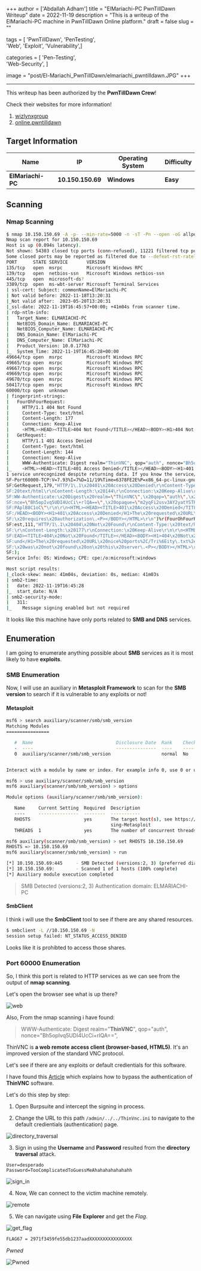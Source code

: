 +++ 
author = ['Abdallah Adham']
title = "ElMariachi-PC PwnTillDawn Writeup"
date = 2022-11-19
description = "This is a writeup of the ElMariachi-PC machine in PwnTillDawn Online platform."
draft = false
slug = ""

tags = [
	'PwnTillDawn',
    'PenTesting',  
    'Web', 
    'Exploit', 
    'Vulnerability',]

categories = [
    'Pen-Testing',  
    'Web-Security',
    ]

image = "post/El-Mariachi_PwnTillDawn/elmariachi_pwntilldawn.JPG"
+++

---

This writeup has been authorized by the **PwnTillDawn Crew**! 

Check their websites for more information!
1. [wizlynxgroup](https://www.wizlynxgroup.com/)
2. [online.pwntilldawn](https://online.pwntilldawn.com/)

## Target Information

| Name | IP | Operating System | Difficulty| 
|----------- | ----------- | ----------- |  -----------|
|**ElMariachi-PC**| **10.150.150.69** | **Windows** | **Easy** |

## Scanning

### Nmap Scanning

```bash
$ nmap 10.150.150.69 -A -p- --min-rate=5000 -n -sT -Pn --open -oG allports
Nmap scan report for 10.150.150.69
Host is up (0.094s latency).
Not shown: 54303 closed tcp ports (conn-refused), 11221 filtered tcp ports (no-response)
Some closed ports may be reported as filtered due to --defeat-rst-ratelimit
PORT      STATE SERVICE       VERSION
135/tcp   open  msrpc         Microsoft Windows RPC
139/tcp   open  netbios-ssn   Microsoft Windows netbios-ssn
445/tcp   open  microsoft-ds?
3389/tcp  open  ms-wbt-server Microsoft Terminal Services
| ssl-cert: Subject: commonName=ElMariachi-PC
| Not valid before: 2022-11-18T13:20:31
|_Not valid after:  2023-05-20T13:20:31
|_ssl-date: 2022-11-19T16:45:57+00:00; +41m04s from scanner time.
| rdp-ntlm-info: 
|   Target_Name: ELMARIACHI-PC
|   NetBIOS_Domain_Name: ELMARIACHI-PC
|   NetBIOS_Computer_Name: ELMARIACHI-PC
|   DNS_Domain_Name: ElMariachi-PC
|   DNS_Computer_Name: ElMariachi-PC
|   Product_Version: 10.0.17763
|_  System_Time: 2022-11-19T16:45:28+00:00
49664/tcp open  msrpc         Microsoft Windows RPC
49665/tcp open  msrpc         Microsoft Windows RPC
49667/tcp open  msrpc         Microsoft Windows RPC
49669/tcp open  msrpc         Microsoft Windows RPC
49670/tcp open  msrpc         Microsoft Windows RPC
50417/tcp open  msrpc         Microsoft Windows RPC
60000/tcp open  unknown
| fingerprint-strings: 
|   FourOhFourRequest: 
|     HTTP/1.1 404 Not Found
|     Content-Type: text/html
|     Content-Length: 177
|     Connection: Keep-Alive
|     <HTML><HEAD><TITLE>404 Not Found</TITLE></HEAD><BODY><H1>404 Not Found</H1>The requested URL nice%20ports%2C/Tri%6Eity.txt%2ebak was not found on this server.<P></BODY></HTML>
|   GetRequest: 
|     HTTP/1.1 401 Access Denied
|     Content-Type: text/html
|     Content-Length: 144
|     Connection: Keep-Alive
|     WWW-Authenticate: Digest realm="ThinVNC", qop="auth", nonce="Bh5opIvq5UDI4UcCi+rlQA==", opaque="m2yqFi2usv3AY2yatYSTRmyNPAplB8C1oC"
|_    <HTML><HEAD><TITLE>401 Access Denied</TITLE></HEAD><BODY><H1>401 Access Denied</H1>The requested URL requires authorization.<P></BODY></HTML>
1 service unrecognized despite returning data. If you know the service/version, please submit the following fingerprint at https://nmap.org/cgi-bin/submit.cgi?new-service :
SF-Port60000-TCP:V=7.93%I=7%D=11/19%Time=6378FE2E%P=x86_64-pc-linux-gnu%r(
SF:GetRequest,179,"HTTP/1\.1\x20401\x20Access\x20Denied\r\nContent-Type:\x
SF:20text/html\r\nContent-Length:\x20144\r\nConnection:\x20Keep-Alive\r\nW
SF:WW-Authenticate:\x20Digest\x20realm=\"ThinVNC\",\x20qop=\"auth\",\x20no
SF:nce=\"Bh5opIvq5UDI4UcCi\+rlQA==\",\x20opaque=\"m2yqFi2usv3AY2yatYSTRmyN
SF:PAplB8C1oC\"\r\n\r\n<HTML><HEAD><TITLE>401\x20Access\x20Denied</TITLE><
SF:/HEAD><BODY><H1>401\x20Access\x20Denied</H1>The\x20requested\x20URL\x20
SF:\x20requires\x20authorization\.<P></BODY></HTML>\r\n")%r(FourOhFourRequ
SF:est,111,"HTTP/1\.1\x20404\x20Not\x20Found\r\nContent-Type:\x20text/html
SF:\r\nContent-Length:\x20177\r\nConnection:\x20Keep-Alive\r\n\r\n<HTML><H
SF:EAD><TITLE>404\x20Not\x20Found</TITLE></HEAD><BODY><H1>404\x20Not\x20Fo
SF:und</H1>The\x20requested\x20URL\x20nice%20ports%2C/Tri%6Eity\.txt%2ebak
SF:\x20was\x20not\x20found\x20on\x20this\x20server\.<P></BODY></HTML>\r\n"
SF:);
Service Info: OS: Windows; CPE: cpe:/o:microsoft:windows

Host script results:
|_clock-skew: mean: 41m04s, deviation: 0s, median: 41m03s
| smb2-time: 
|   date: 2022-11-19T16:45:28
|_  start_date: N/A
| smb2-security-mode: 
|   311: 
|_    Message signing enabled but not required
```

It looks like this machine have only ports related to **SMB and DNS** services.

## Enumeration

I am going to enumerate anything possible about **SMB** services as it is most likely to have **exploits**.

### SMB Enumeration

Now, I will use an auxiliary in **Metasploit Framework** to scan for the **SMB version** to search if it is vulnerable to any exploits or not!

#### Metasploit

```bash
msf6 > search auxiliary/scanner/smb/smb_version
Matching Modules
================

   #  Name                               Disclosure Date  Rank    Check  Description
   -  ----                               ---------------  ----    -----  -----------
   0  auxiliary/scanner/smb/smb_version                   normal  No     SMB Version Detection


Interact with a module by name or index. For example info 0, use 0 or use auxiliary/scanner/smb/smb_version

msf6 > use auxiliary/scanner/smb/smb_version
msf6 auxiliary(scanner/smb/smb_version) > options

Module options (auxiliary/scanner/smb/smb_version):

   Name     Current Setting  Required  Description
   ----     ---------------  --------  -----------
   RHOSTS                    yes       The target host(s), see https://github.com/rapid7/metasploit-framework/wiki/U
                                       sing-Metasploit
   THREADS  1                yes       The number of concurrent threads (max one per host)

msf6 auxiliary(scanner/smb/smb_version) > set RHOSTS 10.150.150.69
RHOSTS => 10.150.150.69
msf6 auxiliary(scanner/smb/smb_version) > run

[*] 10.150.150.69:445     - SMB Detected (versions:2, 3) (preferred dialect:SMB 3.1.1) (compression capabilities:) (encryption capabilities:AES-128-GCM) (signatures:optional) (guid:{12ce29e0-f300-4650-b6a7-8851bc744142}) (authentication domain:ELMARIACHI-PC)
[*] 10.150.150.69:        - Scanned 1 of 1 hosts (100% complete)
[*] Auxiliary module execution completed
```

>SMB Detected (versions:2, 3)
>Authentication domain: ELMARIACHI-PC

#### SmbClient

I think i will use the **SmbClient** tool to see if there are any shared resources.

```bash
$ smbclient -L //10.150.150.69 -N
session setup failed: NT_STATUS_ACCESS_DENIED
```

Looks like it is prohibted to access those shares.

### Port 60000 Enumeration

So, I think this port is related to HTTP services as we can see from the output of **nmap scanning**.

Let's open the browser see what is up there?

![web](post/El-Mariachi_PwnTillDawn/imgs/1.JPG)

Also, From the nmap scanning i have found:
>  WWW-Authenticate: Digest realm="**ThinVNC**", qop="auth", nonce="Bh5opIvq5UDI4UcCi+rlQA==",

ThinVNC is **a web remote access client (browser-based, HTML5)**. It's an improved version of the standard VNC protocol.

Let's see if there are any exploits or default credientials for this software.

I have found this [Article](https://redteamzone.com/ThinVNC/) which explains how to bypass the authentication of **ThinVNC** software.

Let's do this step by step:

1. Open Burpsuite and intercept the signing in process.

2. Change the URL to this path `/admin/../../ThinVnc.ini` to navigate to the default credientials (authentication) page.

![directory_traversal](post/El-Mariachi_PwnTillDawn/imgs/2.JPG)

3. Sign in using the **Username** and **Password** resulted from the **directory traversal** attack.

```rext
User=desperado
Password=TooComplicatedToGuessMeAhahahahahahahh
```

![sign_in](post/El-Mariachi_PwnTillDawn/imgs/3.JPG)

4. Now, We can connect to the victim machine remotely.

![remote](post/El-Mariachi_PwnTillDawn/imgs/4.JPG)


5. We can navigate using **File Explorer** and get the _Flag_.

![get_flag](post/El-Mariachi_PwnTillDawn/imgs/5.JPG)


```txt
FLAG67 = 2971f3459fe55db1237aadXXXXXXXXXXXXXXXX
```

_Pwned_

![Pwned](post/El-Mariachi_PwnTillDawn/imgs/6.JPG)
